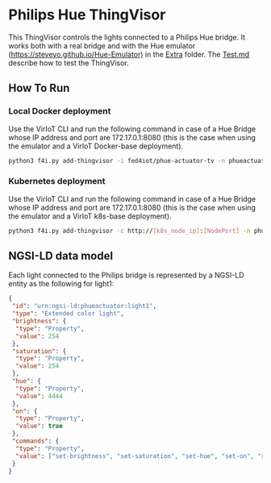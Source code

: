 # Philips Hue ThingVisor

This ThingVisor controls the lights connected to a Philips Hue bridge. It works both with a real bridge and with the Hue emulator (<https://steveyo.github.io/Hue-Emulator)> in the [Extra](../../../Extra) folder.
The [Test.md](./Test.md) describe how to test the ThingVisor.

## How To Run

### Local Docker deployment

Use the VirIoT CLI and run the following command in case of a Hue Bridge whose IP address and port are 172.17.0.1:8080 (this is the case when using the emulator and a VirIoT Docker-base deployment).  

```bash
python3 f4i.py add-thingvisor -i fed4iot/phue-actuator-tv -n phueactuator -d "pHue actuator" -p "{'bridgeIP':'172.17.0.1', 'bridgePort':'8000'}"
```

### Kubernetes deployment

Use the VirIoT CLI and run the following command in case of a Hue Bridge whose IP address and port are 172.17.0.1:8080 (this is the case when using the emulator and a VirIoT k8s-base deployment).

```bash
python3 f4i.py add-thingvisor -c http://[k8s_node_ip]:[NodePort] -n phueactuator -d "pHue actuator" -p "{'bridgeIP':'172.17.0.1', 'bridgePort':'8000'}" -y "yaml/thingVisor-Philips-Hue.yaml"
```

## NGSI-LD data model

Each light connected to the Philips bridge is represented by a NGSI-LD entity as the following for light1:

```json
{
 "id": "urn:ngsi-ld:phueactuator:light1",
 "type": "Extended color light",
 "brightness": {
  "type": "Property",
  "value": 254
 },
 "saturation": {
  "type": "Property",
  "value": 254
 },
 "hue": {
  "type": "Property",
  "value": 4444
 },
 "on": {
  "type": "Property",
  "value": true
 },
 "commands": {
  "type": "Property",
  "value": ["set-brightness", "set-saturation", "set-hue", "set-on", "raw-command"]
 }
}
```
